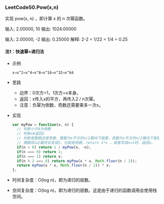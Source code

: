 ### LeetCode50.Pow(x,n)
实现 pow(x, n) ，即计算 x 的 n 次幂函数。

输入: 2.00000, 10
输出: 1024.00000

输入: 2.00000, -2
输出: 0.25000
解释: 2-2 = 1/22 = 1/4 = 0.25

#### 法1：快速幂+递归法

- 示例
  ```
  x→x^2→x^4→x^8→x^16→x^32→x^64
  ```

- 思路
  - 边界：0次方=1，1次方=x本身。
  - 返回：x传入x的平方，再传入2 / n次幂。
  - 注意：负幂为倒数，奇数还需要乘多一次x。

- 实现
  ```js
  var myPow = function(x, n) {
    // 判断小于0为倒数
    // 判断=0返回1
    // 判断是整数还是奇数，整数为x平方的n/2幂向下取整，奇数为x平方的n/2幂向下取整，再乘x。
    // 偶数除以2最终会变成1，也就是奇数，return 1*x ，或者写成n=1时，返回x。
    if(n < 0) return 1 / myPow(x, -n);
    if(n === 0) return 1;
    if(n === 1) return x;
    if(n % 2 === 0) return myPow(x * x, Math.floor(n / 2));
    return myPow(x * x, Math.floor(n / 2)) * x;
  };
  ```

- 时间复杂度：O(log n)，即为递归的层数。
- 空间复杂度：O(log n)，即为递归的层数。这是由于递归的函数调用会使用栈空间。